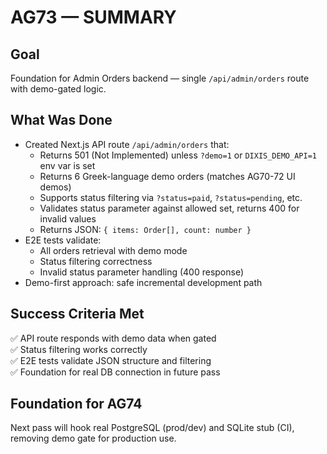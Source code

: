 # AG73 — SUMMARY
## Goal
Foundation for Admin Orders backend — single `/api/admin/orders` route with demo-gated logic.

## What Was Done
- Created Next.js API route `/api/admin/orders` that:
  - Returns 501 (Not Implemented) unless `?demo=1` or `DIXIS_DEMO_API=1` env var is set
  - Returns 6 Greek-language demo orders (matches AG70-72 UI demos)
  - Supports status filtering via `?status=paid`, `?status=pending`, etc.
  - Validates status parameter against allowed set, returns 400 for invalid values
  - Returns JSON: `{ items: Order[], count: number }`
- E2E tests validate:
  - All orders retrieval with demo mode
  - Status filtering correctness
  - Invalid status parameter handling (400 response)
- Demo-first approach: safe incremental development path

## Success Criteria Met
✅ API route responds with demo data when gated  
✅ Status filtering works correctly  
✅ E2E tests validate JSON structure and filtering  
✅ Foundation for real DB connection in future pass

## Foundation for AG74
Next pass will hook real PostgreSQL (prod/dev) and SQLite stub (CI), removing demo gate for production use.
